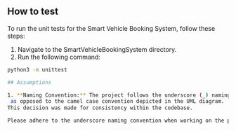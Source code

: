 ## How to test

To run the unit tests for the Smart Vehicle Booking System, follow these steps:

1. Navigate to the SmartVehicleBookingSystem directory.
2. Run the following command:

```bash
python3 -m unittest

## Assumptions

1. **Naming Convention:** The project follows the underscore (_) naming convention for variable and method names,
 as opposed to the camel case convention depicted in the UML diagram.
This decision was made for consistency within the codebase.

Please adhere to the underscore naming convention when working on the project.
